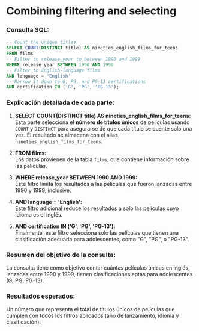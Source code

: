 # Combining filtering and selecting

### **Consulta SQL:**
```sql
-- Count the unique titles
SELECT COUNT(DISTINCT title) AS nineties_english_films_for_teens
FROM films
-- Filter to release_year to between 1990 and 1999
WHERE release_year BETWEEN 1990 AND 1999
-- Filter to English-language films
AND language = 'English'
-- Narrow it down to G, PG, and PG-13 certifications
AND certification IN ('G', 'PG', 'PG-13');
```

### **Explicación detallada de cada parte:**

1. **SELECT COUNT(DISTINCT title) AS nineties_english_films_for_teens:**  
   Esta parte selecciona el **número de títulos únicos** de películas usando `COUNT` y `DISTINCT` para asegurarse de que cada título se cuente solo una vez. El resultado se almacena con el alias `nineties_english_films_for_teens`.

2. **FROM films:**  
   Los datos provienen de la tabla `films`, que contiene información sobre las películas.

3. **WHERE release_year BETWEEN 1990 AND 1999:**  
   Este filtro limita los resultados a las películas que fueron lanzadas entre 1990 y 1999, inclusive.

4. **AND language = 'English':**  
   Este filtro adicional reduce los resultados a solo las películas cuyo idioma es el inglés.

5. **AND certification IN ('G', 'PG', 'PG-13'):**  
   Finalmente, este filtro selecciona solo las películas que tienen una clasificación adecuada para adolescentes, como "G", "PG", o "PG-13".

### **Resumen del objetivo de la consulta:**
La consulta tiene como objetivo contar cuántas películas únicas en inglés, lanzadas entre 1990 y 1999, tienen clasificaciones aptas para adolescentes (G, PG, PG-13). 

### **Resultados esperados:**
Un número que representa el total de títulos únicos de películas que cumplen con todos los filtros aplicados (año de lanzamiento, idioma y clasificación).